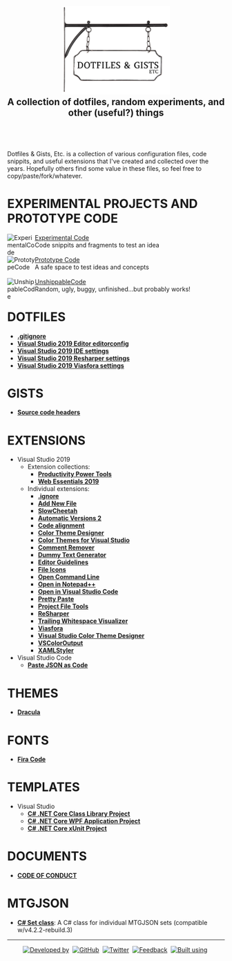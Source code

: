 <!-- GRU-Readme-For-Projects v3.1.0.191003 (https://github.com/APrettyCoolProgram/GRU-Readme) -------------------------
     GRU-README-For-Projects is customizable README.md template written in GitHub-flavored Markdown and HTML, intended
     for use with GitHub repositories that contain references to other repositories, rather than being a code
     repository itself. The source contains an abundance of comments walking you through how to use each component.
---------------------------------------------------------------------------------------------------------------------->

<h2 align="center">
  <img src="https://github.com/APrettyCoolProgram/DotfilesAndGistsEtc/blob/master/reporesources/image/dotfilesAndGistsEtcLogo-large.png" alt="Repository logo" width="250"><br>
  A collection of dotfiles, random experiments, and other (useful?) things<br>
  <br>
</h2>
<br>

Dotfiles & Gists, Etc. is a collection of various configuration files, code snippits, and useful extensions that I've created and collected over the years. Hopefully others find some value in these files, so feel free to copy/paste/fork/whatever.

# EXPERIMENTAL PROJECTS AND PROTOTYPE CODE

<div>
  <a href="https://github.com/APrettyCoolProgram/ExperimentalCode">
    <img src="https://github.com/APrettyCoolProgram/ExperimentalCode/blob/master/reporesources/image/experimentalCodeLogo-small.png" align="left" title="ExperimentalCode" width="64">
  </a>
  <a href="https://github.com/APrettyCoolProgram/ExperimentalCode">Experimental Code</a>
  <br>
  Code snippits and fragments to test an idea
</div>
<br>
<div>
  <a href="https://github.com/APrettyCoolProgram/PrototypeCode">
    <img src="https://github.com/APrettyCoolProgram/PrototypeCode/blob/master/reporesources/image/prototypeCodeLogo-small.png" align="left" title="PrototypeCode" width="64">
  </a>
  <a href="https://github.com/APrettyCoolProgram/PrototypeCode">Prototype Code</a>
  <br>
  A safe space to test ideas and concepts
</div>
<br>
<div>
  <a href="https://github.com/APrettyCoolProgram/UnshippableCode">
    <img src="https://github.com/APrettyCoolProgram/UnshippableCode/blob/master/reporesources/image/unshippableCodeLogo-small.png" align="left" title="UnshippableCode" width="64">
  </a>
  <a href="https://github.com/APrettyCoolProgram/UnshippableCode">UnshippableCode</a>
  <br>
  Random, ugly, buggy, unfinished...but probably works!
</div>

# DOTFILES
* [**.gitignore**](https://github.com/APrettyCoolProgram/dotfiles-gists-etc/blob/master/.gitignore)
* [**Visual Studio 2019 Editor editorconfig**](https://github.com/APrettyCoolProgram/DotfilesAndGistsEtc/blob/master/dotfiles/visual-studio-2019.editorconfig)
* [**Visual Studio 2019 IDE settings**](https://github.com/APrettyCoolProgram/DotfilesAndGistsEtc/blob/master/dotfiles/visual-studio-2019.vssettings)
* [**Visual Studio 2019 Resharper settings**](https://github.com/APrettyCoolProgram/DotfilesAndGistsEtc/blob/master/dotfiles/resharper.DotSettings)
* [**Visual Studio 2019 Viasfora settings**](https://github.com/APrettyCoolProgram/DotfilesAndGistsEtc/blob/master/dotfiles/viasfora.xml)

# GISTS
* [**Source code headers**](https://gist.github.com/APrettyCoolProgram/7df746be2a69552e0772a78749678856)

# EXTENSIONS
* Visual Studio 2019
  * Extension collections:
    * [**Productivity Power Tools**](https://marketplace.visualstudio.com/items?itemName=VisualStudioPlatformTeam.ProductivityPowerPack2017)
    * [**Web Essentials 2019**](https://marketplace.visualstudio.com/items?itemName=MadsKristensen.WebEssentials2019&ssr=false)
  * Individual extensions:
    * [**.ignore**](https://marketplace.visualstudio.com/items?itemName=MadsKristensen.ignore)
    * [**Add New File**](https://marketplace.visualstudio.com/items?itemName=MadsKristensen.AddNewFile)
    * [**SlowCheetah**](https://marketplace.visualstudio.com/items?itemName=vscps.SlowCheetah-XMLTransforms)
    * [**Automatic Versions 2**](https://marketplace.visualstudio.com/items?itemName=PrecisionInfinity.AutomaticVersions)
    * [**Code alignment**](https://marketplace.visualstudio.com/items?itemName=cpmcgrath.Codealignment)
    * [**Color Theme Designer**](https://marketplace.visualstudio.com/items?itemName=ms-madsk.ColorThemeDesigner)
    * [**Color Themes for Visual Studio**](https://marketplace.visualstudio.com/items?itemName=VisualStudioPlatformTeam.ColorThemesforVisualStudio)
    * [**Comment Remover**](https://marketplace.visualstudio.com/items?itemName=MadsKristensen.CommentRemover)
    * [**Dummy Text Generator**](https://marketplace.visualstudio.com/items?itemName=MadsKristensen.DummyTextGenerator)
    * [**Editor Guidelines**](https://marketplace.visualstudio.com/items?itemName=PaulHarrington.EditorGuidelines)
    * [**File Icons**](https://marketplace.visualstudio.com/items?itemName=MadsKristensen.FileIcons)
    * [**Open Command Line**](https://marketplace.visualstudio.com/items?itemName=MadsKristensen.OpenCommandLine)
    * [**Open in Notepad++**](https://marketplace.visualstudio.com/items?itemName=CalvinAAllen.OpeninNotepad)
    * [**Open in Visual Studio Code**](https://marketplace.visualstudio.com/items?itemName=MadsKristensen.OpeninVisualStudioCode)
    * [**Pretty Paste**](https://marketplace.visualstudio.com/items?itemName=MadsKristensen.PrettyPaste)
    * [**Project File Tools**](https://marketplace.visualstudio.com/items?itemName=ms-madsk.ProjectFileTools)
    * [**ReSharper**](https://marketplace.visualstudio.com/items?itemName=JetBrains.ReSharper)
    * [**Trailing Whitespace Visualizer**](https://marketplace.visualstudio.com/items?itemName=MadsKristensen.TrailingWhitespaceVisualizer)
    * [**Viasfora**](https://marketplace.visualstudio.com/items?itemName=TomasRestrepo.Viasfora)
    * [**Visual Studio Color Theme Designer**](https://marketplace.visualstudio.com/items?itemName=ms-madsk.ColorThemeDesigner)
    * [**VSColorOutput**](https://marketplace.visualstudio.com/items?itemName=MikeWard-AnnArbor.VSColorOutput)
    * [**XAMLStyler**](https://marketplace.visualstudio.com/items?itemName=TeamXavalon.XAMLStyler)
* Visual Studio Code
  * [**Paste JSON as Code**](https://marketplace.visualstudio.com/items?itemName=quicktype.quicktype&ssr=false#overview)

# THEMES
* [**Dracula**](https://draculatheme.com/)

# FONTS
* [**Fira Code**](https://github.com/tonsky/FiraCode)

# TEMPLATES
* Visual Studio
  * [**C# .NET Core Class Library Project**](https://github.com/APrettyCoolProgram/DotfilesAndGistsEtc/tree/master/templates/Visual%20Studio/CSharp_NETCore_ClassLibrary_Template)
  * [**C# .NET Core WPF Application Project**](https://github.com/APrettyCoolProgram/DotfilesAndGistsEtc/tree/master/templates/Visual%20Studio/CSharp_NETCore_WPF_Template)
  * [**C# .NET Core xUnit Project**](https://github.com/APrettyCoolProgram/DotfilesAndGistsEtc/tree/master/templates/Visual%20Studio/CSharp_NETCore_xUnit_Template)

# DOCUMENTS
* [**CODE OF CONDUCT**](https://github.com/APrettyCoolProgram/DotfilesAndGistsEtc/blob/master/doc/CODE_OF_CONDUCT.md)

# MTGJSON
* [**C# Set class**](https://github.com/APrettyCoolProgram/DotfilesAndGistsEtc/blob/master/etc/mtgjson/MTGJSON_set.cs): A C# class for individual MTGJSON sets (compatible w/v4.2.2-rebuild.3)

***
<div align="center">

  [![Developed by](https://img.shields.io/badge/developed%20by-A%20Pretty%20Cool%20Program-17806D.svg)](https://aprettycoolprogram.com)&nbsp;
  [![GitHub](https://img.shields.io/github/followers/aprettycoolprogram.svg?label=GitHub&style=social)](https://github.com/APrettyCoolProgram)&nbsp;
  [![Twitter](https://img.shields.io/twitter/follow/aprettycoolprog.svg?label=Twitter&style=social)](https://twitter.com/aprettycoolprog)&nbsp;
  [![Feedback](https://img.shields.io/badge/contact-info@aprettycoolprogram.com-17806D.svg)](mailto:feedback@aprettycoolprogram.com)&nbsp;
  [![Built using](https://img.shields.io/badge/README%20built%20using-GRU%20README-17806D.svg)](https://github.com/APrettyCoolProgram/GRU--Readme)&nbsp;

</div>
